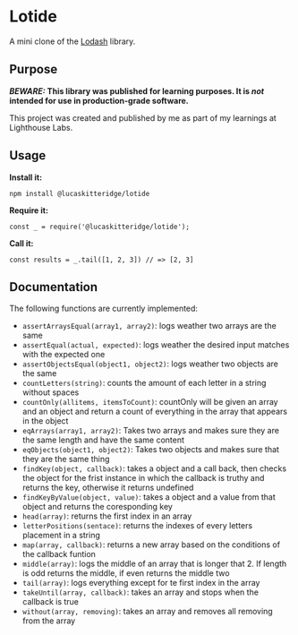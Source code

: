 # Lotide

A mini clone of the [Lodash](https://lodash.com) library.

## Purpose

**_BEWARE:_ This library was published for learning purposes. It is _not_ intended for use in production-grade software.**

This project was created and published by me as part of my learnings at Lighthouse Labs. 

## Usage

**Install it:**

`npm install @lucaskitteridge/lotide`

**Require it:**

`const _ = require('@lucaskitteridge/lotide');`

**Call it:**

`const results = _.tail([1, 2, 3]) // => [2, 3]`

## Documentation

The following functions are currently implemented:

* `assertArraysEqual(array1, array2)`: logs weather two arrays are the same
* `assertEqual(actual, expected)`: logs weather the desired input matches with the expected one
* `assertObjectsEqual(object1, object2)`: logs weather two objects are the same
* `countLetters(string)`: counts the amount of each letter in a string without spaces
* `countOnly(allitems, itemsToCount)`: countOnly will be given an array and an object and return a count of everything in the array that appears in the object
* `eqArrays(array1, array2)`: Takes two arrays and makes sure they are the same length and have the same content
* `eqObjects(object1, object2)`: Takes two objects and makes sure that they are the same thing
* `findKey(object, callback)`: takes a object and a call back, then checks the object for the frist instance in which the callback is truthy and returns the key, otherwise it returns undefined
* `findKeyByValue(object, value)`: takes a object and a value from that object and returns the coresponding key
* `head(array)`: returns the first index in an array
* `letterPositions(sentace)`: returns the indexes of every letters placement in a string
* `map(array, callback)`: returns a new array based on the conditions of the callback funtion
* `middle(array)`: logs the middle of an array that is longer that 2. If length is odd returns the middle, if even returns the middle two
* `tail(array)`: logs everything except for te first index in the array
* `takeUntil(array, callback)`: takes an array and stops when the callback is true
* `without(array, removing)`: takes an array and removes all removing from the array